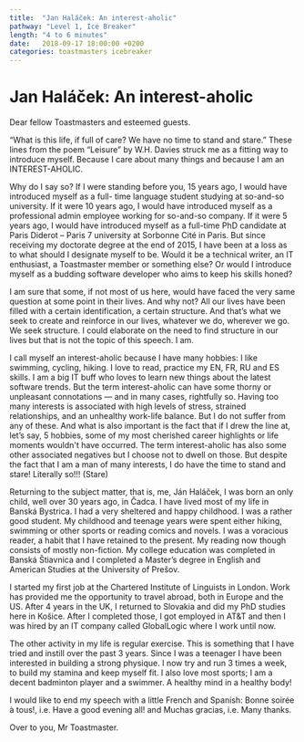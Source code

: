 ```yaml
---
title:  "Jan Haláček: An interest-aholic"
pathway: "Level 1, Ice Breaker"
length: "4 to 6 minutes"
date:   2018-09-17 18:00:00 +0200
categories: toastmasters icebreaker
---
```


# Jan Haláček: An interest-aholic
Dear fellow Toastmasters and esteemed guests.

“What is this life, if full of care? We have no time to stand and stare.” These lines from the poem
“Leisure” by W.H. Davies struck me as a fitting way to introduce myself. Because I care about many
things and because I am an INTEREST-AHOLIC.

Why do I say so? If I were standing before you, 15 years ago, I would have introduced myself as a full-
time language student studying at so-and-so university. If it were 10 years ago, I would have introduced
myself as a professional admin employee working for so-and-so company. If it were 5 years ago, I would
have introduced myself as a full-time PhD candidate at Paris Diderot – Paris 7 university at Sorbonne
Cité in Paris. But since receiving my doctorate degree at the end of 2015, I have been at a loss as to what
should I designate myself to be. Would it be a technical writer, an IT enthusiast, a Toastmaster member
or something else? Or would I introduce myself as a budding software developer who aims to keep his
skills honed?

I am sure that some, if not most of us here, would have faced the very same question at some point in
their lives. And why not? All our lives have been filled with a certain identification, a certain structure.
And that’s what we seek to create and reinforce in our lives, whatever we do, wherever we go. We seek
structure. I could elaborate on the need to find structure in our lives but that is not the topic of this
speech. I am.

I call myself an interest-aholic because I have many hobbies: I like swimming, cycling, hiking. I love to
read, practice my EN, FR, RU and ES skills. I am a big IT buff who loves to learn new things about the
latest software trends. But the term interest-aholic can have some thorny or unpleasant connotations —
and in many cases, rightfully so. Having too many interests is associated with high levels of stress,
strained relationships, and an unhealthy work-life balance. But I do not suffer from any of these. And
what is also important is the fact that if I drew the line at, let’s say, 5 hobbies, some of my most
cherished career highlights or life moments wouldn't have occurred. The term interest-aholic has also
some other associated negatives but I choose not to dwell on those. But despite the fact that I am a man
of many interests, I do have the time to stand and stare! Literally so!!! (Stare)

Returning to the subject matter, that is, me, Ján Haláček, I was born an only child, well over 30 years
ago, in Čadca. I have lived most of my life in Banská Bystrica. I had a very sheltered and happy childhood.
I was a rather good student. My childhood and teenage years were spent either hiking, swimming or
other sports or reading comics and novels. I was a voracious reader, a habit that I have retained to the
present. My reading now though consists of mostly non-fiction. My college education was completed in
Banská Štiavnica and I completed a Master’s degree in English and American Studies at the University of
Prešov.

I started my first job at the Chartered Institute of Linguists in London. Work has provided me the
opportunity to travel abroad, both in Europe and the US. After 4 years in the UK, I returned to Slovakia
and did my PhD studies here in Košice. After I completed those, I got employed in AT&T and then I was
hired by an IT company called GlobalLogic where I work until now.

The other activity in my life is regular exercise. This is something that I have tried and instill over the past
3 years. Since I was a teenager I have been interested in building a strong physique. I now try and run 3
times a week, to build my stamina and keep myself fit. I also love most sports; I am a decent badminton
player and a swimmer. A healthy mind in a healthy body!

I would like to end my speech with a little French and Spanish: Bonne soirée à tous!, i.e. Have a good
evening all! and Muchas gracias, i.e. Many thanks.

Over to you, Mr Toastmaster.